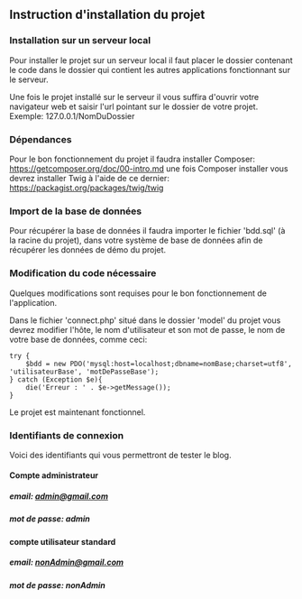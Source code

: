 ## Instruction d'installation du projet

### Installation sur un serveur local

Pour installer le projet sur un serveur local il faut placer le dossier contenant le code dans le dossier qui contient les autres applications fonctionnant sur le serveur.

Une fois le projet installé sur le serveur il vous suffira d'ouvrir votre navigateur web et saisir l'url pointant sur le dossier de votre projet. Exemple: 127.0.0.1/NomDuDossier

### Dépendances

Pour le bon fonctionnement du projet il faudra installer Composer: https://getcomposer.org/doc/00-intro.md une fois Composer installer vous devrez installer Twig à l'aide de ce dernier: https://packagist.org/packages/twig/twig

### Import de la base de données

Pour récupérer la base de données il faudra importer le fichier 'bdd.sql' (à la racine du projet), dans votre système de base de données afin de récupérer les données de démo du projet.

### Modification du code nécessaire

Quelques modifications sont requises pour le bon fonctionnement de l'application.

Dans le fichier 'connect.php' situé dans le dossier 'model' du projet vous devrez modifier l'hôte, le nom d'utilisateur et son mot de passe, le nom  de votre base de données, comme ceci:

    try {
        $bdd = new PDO('mysql:host=localhost;dbname=nomBase;charset=utf8', 'utilisateurBase', 'motDePasseBase');
    } catch (Exception $e){
        die('Erreur : ' . $e->getMessage());
    }

Le projet est maintenant fonctionnel.

### Identifiants de connexion

Voici des identifiants qui vous permettront de tester le blog.

#### Compte administrateur
##### email: admin@gmail.com
##### mot de passe: admin

#### compte utilisateur standard
##### email: nonAdmin@gmail.com
##### mot de passe: nonAdmin